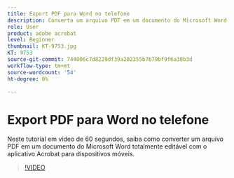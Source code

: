 ```yaml
---
title: Export PDF para Word no telefone
description: Converta um arquivo PDF em um documento do Microsoft Word totalmente editável com o aplicativo Acrobat para dispositivos móveis
role: User
product: adobe acrobat
level: Beginner
thumbnail: KT-9753.jpg
KT: 9753
source-git-commit: 744006c7d8229df39a202355b7b79bf9f6a38b3d
workflow-type: tm+mt
source-wordcount: '54'
ht-degree: 0%

---
```


# Export PDF para Word no telefone

Neste tutorial em vídeo de 60 segundos, saiba como converter um arquivo PDF em um documento do Microsoft Word totalmente editável com o aplicativo Acrobat para dispositivos móveis.

>[!VIDEO](https://video.tv.adobe.com/v/340214?hidetitle=true)
